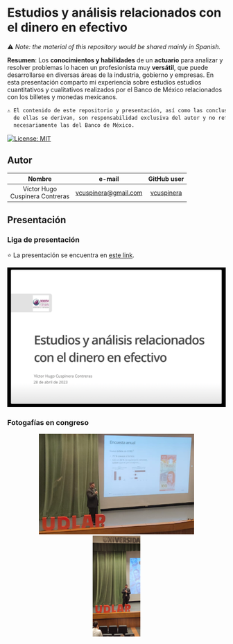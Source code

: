 # Estudios y análisis relacionados con el dinero en efectivo

⚠️ *Note: the material of this repository would be shared mainly in Spanish.*

**Resumen**: Los **conocimientos y habilidades** de un **actuario** para analizar y resolver problemas lo hacen un profesionista muy **versátil**, que puede desarrollarse en diversas áreas de la industria, gobierno y empresas. En esta presentación comparto mi experiencia sobre estudios estudios cuantitativos y cualitativos realizados por el Banco de México relacionados con los billetes y monedas mexicanos. 

```diff
⚠ El contenido de este repositorio y presentación, así como las conclusiones que
  de ellas se derivan, son responsabilidad exclusiva del autor y no reflejan
  necesariamente las del Banco de México.
```

[![License:
MIT](https://img.shields.io/badge/License-MIT-yellow.svg)](https://opensource.org/licenses/MIT)

## Autor

|Nombre |e-mail |GitHub user|  
|:----:|:----:|:-----:|  
|Víctor Hugo <br>Cuspinera Contreras | vcuspinera@gmail.com | [vcuspinera](https://github.com/vcuspinera) |  

## Presentación

### Liga de presentación

⭐️ La presentación se encuentra en [este link](https://vcuspinera.github.io/Cash_studies/Presentacion.html#1).

[![](images/00_lamina01.png)](https://vcuspinera.github.io/Cash_studies/Presentacion.html#1)

### Fotogafías en congreso

<div class="columns-2">

<center><img src="images/00_estudios_2.png"  width="71%"></center>

<center><img src="images/00_estudios_3.png"  width="22%"></center>

</div>